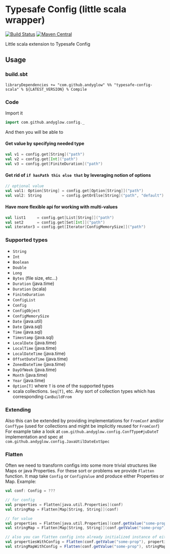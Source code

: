 # Typesafe Config (little scala wrapper)
[![Build Status](https://travis-ci.org/andyglow/typesafe-config-scala.svg)](https://travis-ci.org/andyglow/typesafe-config-scala)
[![Maven Central](https://maven-badges.herokuapp.com/maven-central/com.github.andyglow/typesafe-config-scala_2.12/badge.svg)](https://maven-badges.herokuapp.com/maven-central/com.github.andyglow/typesafe-config-scala_2.12)

Little scala extension to Typesafe Config

## Usage

### build.sbt
```
libraryDependencies += "com.github.andyglow" %% "typesafe-config-scala" % ${LATEST_VERSION} % Compile
```

### Code
Import it
```scala
import com.github.andyglow.config._
```

And then you will be able to
#### Get value by specifying needed type
```scala
val v1 = config.get[String]("path")
val v2 = config.get[Int]("path")
val v3 = config.get[FiniteDuration]("path")

```
#### Get rid of `if hasPath this else that` by leveraging notion of options
```scala
// optional value
val val1: Option[String] = config.get[Option[String]]("path")
val val2: String         = config.getOrElse[String]("path", "default")
```

#### Have more flexible api for working with multi-values
```scala
val list1     = config.get[List[String]]("path")
val set2      = config.get[Set[Int]]("path")
val iterator3 = config.get[Iterator[ConfigMemorySize]]("path")
```

### Supported types
- `String`
- `Int`
- `Boolean`
- `Double`
- `Long`
- `Bytes` (file size, etc...)
- `Duration` (java.time)
- `Duration` (scala)
- `FiniteDuration`
- `ConfigList`
- `Config`
- `ConfigObject`
- `ConfigMemorySize`
- `Date` (java.util)
- `Date` (java.sql)
- `Time` (java.sql)
- `Timestamp` (java.sql)
- `LocalDate` (java.time)
- `LocalTime` (java.time)
- `LocalDateTime` (java.time)
- `OffsetDateTime` (java.time)
- `ZonedDateTime` (java.time)
- `DayOfWeek` (java.time)
- `Month` (java.time)
- `Year` (java.time)
- `Option[T]` where `T` is one of the supported types
- scala collections. `Seq[T]`, etc. 
  Any sort of collection types which has corresponding `CanBuildFrom`

### Extending
Also this can be extended by providing implementations for `FromConf` and/or `ConfType` 
(used for collections and might be implicitly reused for `FromConf`)
For example take a look at `com.github.andyglow.config.ConfType#juDateT` implementation 
and spec at `com.github.andyglow.config.JavaUtilDateExtSpec`

### Flatten
Often we need to transform configs into some more trivial structures like Maps or java Properties.
For these sort or problems we provide `Flatten` function.
It map take `Config` or `ConfigValue` and produce either Properties or Map.
Example:
```scala
val conf: Config = ???

// for config
val properties = Flatten[java.util.Properties](conf)
val stringMap = Flatten[Map[String, String]](conf)

// for value
val properties = Flatten[java.util.Properties](conf.getValue("some-prop"))
val stringMap = Flatten[Map[String, String]](conf.getValue("some-prop"))

// also you can flatten config into already initialized instance of either Properties of Map
val propertiesWithConfig = Flatten(conf.getValue("some-prop"), properties)
val stringMapWithConfig = Flatten(conf.getValue("some-prop"), stringMap)
```